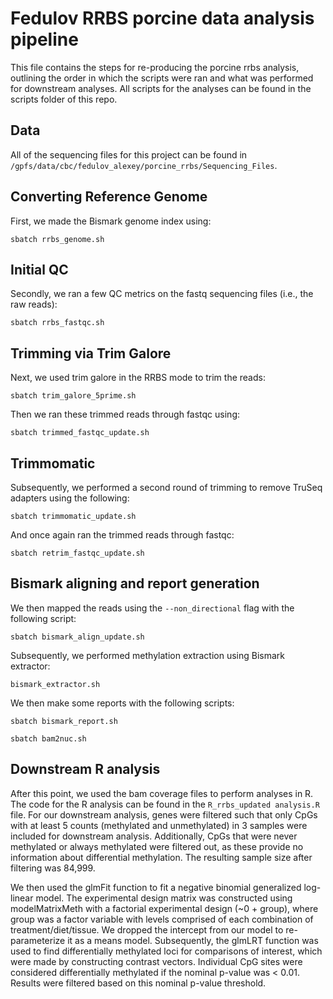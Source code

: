 # Fedulov RRBS porcine data analysis pipeline 

This file contains the steps for re-producing the porcine rrbs analysis, outlining the order in which the scripts were ran and what was performed for downstream analyses. All scripts for the analyses can be found in the scripts folder of this repo. 

## Data

All of the sequencing files for this project can be found in `/gpfs/data/cbc/fedulov_alexey/porcine_rrbs/Sequencing_Files`. 

## Converting Reference Genome

First, we made the Bismark genome index using: 

```{bash}
sbatch rrbs_genome.sh 
```

## Initial QC

Secondly, we ran a few QC metrics on the fastq sequencing files (i.e., the raw reads): 

```{bash}
sbatch rrbs_fastqc.sh
```
## Trimming via Trim Galore

Next, we used trim galore in the RRBS mode to trim the reads:

```{bash}
sbatch trim_galore_5prime.sh
```   
Then we ran these trimmed reads through fastqc using:

```{bash}
sbatch trimmed_fastqc_update.sh
```  

## Trimmomatic 

Subsequently, we performed a second round of trimming to remove TruSeq adapters using the following: 

```{bash}
sbatch trimmomatic_update.sh
```  

And once again ran the trimmed reads through fastqc: 

```{bash}
sbatch retrim_fastqc_update.sh
``` 

## Bismark aligning and report generation 

We then mapped the reads using the `--non_directional` flag with the following script: 

```{bash}
sbatch bismark_align_update.sh
```

Subsequently, we performed methylation extraction using Bismark extractor:

```{bash}
bismark_extractor.sh
```

We then make some reports with the following scripts:

```{bash}
sbatch bismark_report.sh
```
```{bash}
sbatch bam2nuc.sh
```

## Downstream R analysis 

After this point, we used the bam coverage files to perform analyses in R. The code for the R analysis can be found in the `R_rrbs_updated analysis.R` file. For our downstream analysis, genes were filtered such that only CpGs with at least 5 counts (methylated and unmethylated) in 3 samples were included for downstream analysis. Additionally, CpGs that were never methylated or always methylated were filtered out, as these provide no information about differential methylation. The resulting sample size after filtering was 84,999.

We then used the glmFit function to fit a negative binomial generalized log-linear model. The experimental design matrix was constructed using modelMatrixMeth with a factorial experimental design (~0 + group), where group was a factor variable with levels comprised of each combination of treatment/diet/tissue. We dropped the intercept from our model to re-parameterize it as a means model. Subsequently, the glmLRT function was used to find differentially methylated loci for comparisons of interest, which were made by constructing contrast vectors. Individual CpG sites were considered differentially methylated if the nominal p-value was < 0.01. Results were filtered based on this nominal p-value threshold.





